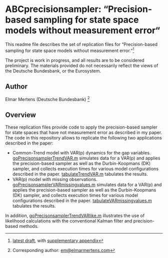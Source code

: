 # ABCprecisionsampler: “Precision-based sampling for state space models without measurement error“

This readme file describes the set of replication files for “Precision-based sampling for state space models without measurement error.“[^draft]

[^draft]: [latest draft](https://drive.google.com/file/d/1bzRInkpglMolYdZ2sZeJhs_gbJgPtBXU/view?usp=share_link), with [supplementary appendix](https://drive.google.com/file/d/1ISLJHl2r5Fm9-xG0-ncEVteZKk1DktPY/view?usp=share_link)


The project is work in progress, and all results are to be considered preliminary.  The materials provided do not necessarily reflect the views of the Deutsche Bundesbank, or the Eurosystem.

## Author

Elmar Mertens (Deutsche Bundesbank) [^em] 

[^em]: Corresponding author: [em@elmarmertens.com](mailto:em@elmarmertens.com)

## Overview

These replication files provide code to apply the precision-based sampler for state spaces that have not measurement error as described in my paper. The code in this repository allows to replicate the following two applications described in the paper:

- Common-Trend model with VAR(p) dynamics for the gap variables. [goPrecisonsamplerTrendVAR.m](https://github.com/elmarmertens/kendallcloverCode/blob/kendallcloverCode/goPrecisonsamplerTrendVAR.m) simulates data for a VAR(p) and applies the precision-based sampler as well as the Durbin-Koopmans (DK) sampler, and collects execution times for various model configurations described in the paper. [tabulateTrendVAR.m](https://github.com/elmarmertens/kendallcloverCode/blob/kendallcloverCode/tabulateTrendVAR.m) tabulates the results.
- VAR(p) model with missing observations. [goPrecisonsamplerVARmissingvalues.m](https://github.com/elmarmertens/kendallcloverCode/blob/kendallcloverCode/goPrecisonsamplerVARmissingvalues.m) simulates data for a VAR(p) and applies the precision-based sampler as well as the Durbin-Koopmans (DK) sampler, and collects execution times for various model configurations described in the paper. [tabulateVARmissingvalues.m](https://github.com/elmarmertens/kendallcloverCode/blob/kendallcloverCode/tabulateVARmissingvalues.m) tabulates the results.

In addition, [goPrecisonsamplerTrendVARlike.m](https://github.com/elmarmertens/kendallcloverCode/blob/kendallcloverCode/goPrecisonsamplerTrendVARlike.m) illustrates the use of likelihood calculations with the conventional Kalman filter and precision-based methods.